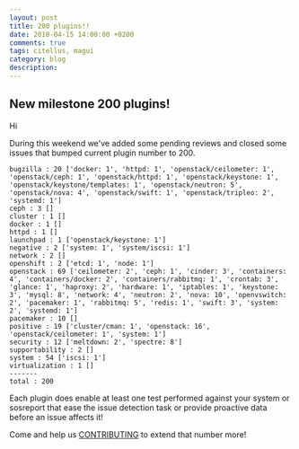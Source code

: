 ```yaml
---
layout: post
title: 200 plugins!!
date: 2018-04-15 14:00:00 +0200
comments: true
tags: citellus, magui
category: blog
description:
---
```


## New milestone 200 plugins!

Hi

During this weekend we've added some pending reviews and closed some issues that bumped current plugin number to 200.

~~~
bugzilla : 20 ['docker: 1', 'httpd: 1', 'openstack/ceilometer: 1', 'openstack/ceph: 1', 'openstack/httpd: 1', 'openstack/keystone: 1', 'openstack/keystone/templates: 1', 'openstack/neutron: 5', 'openstack/nova: 4', 'openstack/swift: 1', 'openstack/tripleo: 2', 'systemd: 1']
ceph : 3 []
cluster : 1 []
docker : 1 []
httpd : 1 []
launchpad : 1 ['openstack/keystone: 1']
negative : 2 ['system: 1', 'system/iscsi: 1']
network : 2 []
openshift : 2 ['etcd: 1', 'node: 1']
openstack : 69 ['ceilometer: 2', 'ceph: 1', 'cinder: 3', 'containers: 4', 'containers/docker: 2', 'containers/rabbitmq: 1', 'crontab: 3', 'glance: 1', 'haproxy: 2', 'hardware: 1', 'iptables: 1', 'keystone: 3', 'mysql: 8', 'network: 4', 'neutron: 2', 'nova: 10', 'openvswitch: 2', 'pacemaker: 1', 'rabbitmq: 5', 'redis: 1', 'swift: 3', 'system: 2', 'systemd: 1']
pacemaker : 10 []
positive : 19 ['cluster/cman: 1', 'openstack: 16', 'openstack/ceilometer: 1', 'system: 1']
security : 12 ['meltdown: 2', 'spectre: 8']
supportability : 2 []
system : 54 ['iscsi: 1']
virtualization : 1 []
-------
total : 200
~~~

Each plugin does enable at least one test performed against your system or sosreport that ease the issue detection task or provide proactive data before an issue affects it!

Come and help us [CONTRIBUTING](https://github.com/citellusorg/citellus/blob/master/CONTRIBUTING.md) to extend that number more!